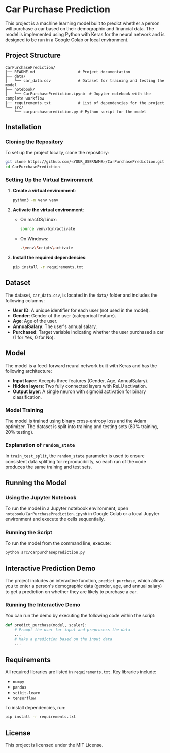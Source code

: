 
# Car Purchase Prediction

This project is a machine learning model built to predict whether a person will purchase a car based on their demographic and financial data. The model is implemented using Python with Keras for the neural network and is designed to be run in a Google Colab or local environment.

## Project Structure

```
CarPurchasePrediction/
├── README.md                   # Project documentation
├── data/
│   └── car_data.csv            # Dataset for training and testing the model
├── notebook/
│   └── CarPurchasePrediction.ipynb  # Jupyter notebook with the complete workflow
├── requirements.txt            # List of dependencies for the project
└── src/
    └── carpurchaseprediction.py # Python script for the model
```

## Installation

### Cloning the Repository

To set up the project locally, clone the repository:

```bash
git clone https://github.com/<YOUR_USERNAME>/CarPurchasePrediction.git
cd CarPurchasePrediction
```

### Setting Up the Virtual Environment

1. **Create a virtual environment**:

   ```bash
   python3 -m venv venv
   ```

2. **Activate the virtual environment**:
   - On macOS/Linux:

     ```bash
     source venv/bin/activate
     ```

   - On Windows:

     ```bash
     .\venv\Scripts\activate
     ```

3. **Install the required dependencies**:

   ```bash
   pip install -r requirements.txt
   ```

## Dataset

The dataset, `car_data.csv`, is located in the `data/` folder and includes the following columns:

- **User ID**: A unique identifier for each user (not used in the model).
- **Gender**: Gender of the user (categorical feature).
- **Age**: Age of the user.
- **AnnualSalary**: The user's annual salary.
- **Purchased**: Target variable indicating whether the user purchased a car (1 for Yes, 0 for No).

## Model

The model is a feed-forward neural network built with Keras and has the following architecture:

- **Input layer**: Accepts three features (Gender, Age, AnnualSalary).
- **Hidden layers**: Two fully connected layers with ReLU activation.
- **Output layer**: A single neuron with sigmoid activation for binary classification.

### Model Training

The model is trained using binary cross-entropy loss and the Adam optimizer. The dataset is split into training and testing sets (80% training, 20% testing).

### Explanation of `random_state`

In `train_test_split`, the `random_state` parameter is used to ensure consistent data splitting for reproducibility, so each run of the code produces the same training and test sets.

## Running the Model

### Using the Jupyter Notebook

To run the model in a Jupyter notebook environment, open `notebook/CarPurchasePrediction.ipynb` in Google Colab or a local Jupyter environment and execute the cells sequentially.

### Running the Script

To run the model from the command line, execute:

```bash
python src/carpurchaseprediction.py
```

## Interactive Prediction Demo

The project includes an interactive function, `predict_purchase`, which allows you to enter a person's demographic data (gender, age, and annual salary) to get a prediction on whether they are likely to purchase a car.

### Running the Interactive Demo

You can run the demo by executing the following code within the script:

```python
def predict_purchase(model, scaler):
    # Prompt the user for input and preprocess the data
    ...
    # Make a prediction based on the input data
    ...
```

## Requirements

All required libraries are listed in `requirements.txt`. Key libraries include:
- `numpy`
- `pandas`
- `scikit-learn`
- `tensorflow`

To install dependencies, run:

```bash
pip install -r requirements.txt
```

## License

This project is licensed under the MIT License.
